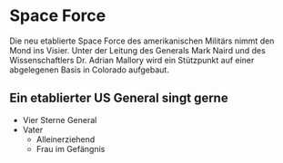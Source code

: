 # Space Force

Die neu etablierte Space Force des amerikanischen Militärs nimmt den Mond ins Visier. Unter der Leitung des Generals Mark Naird und des Wissenschaftlers Dr. Adrian Mallory wird ein Stützpunkt auf einer abgelegenen Basis in Colorado aufgebaut.

## Ein etablierter US General singt gerne
* Vier Sterne General
* Vater
	* Alleinerziehend
	* Frau im Gefängnis
